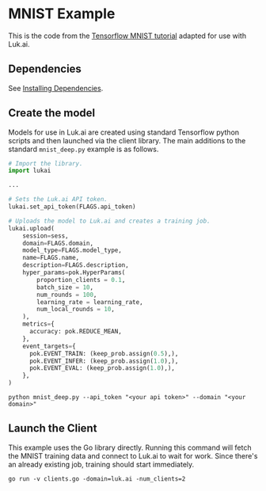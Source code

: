 # MNIST Example

This is the code from the [Tensorflow MNIST tutorial](https://www.tensorflow.org/get_started/mnist/pros) adapted for use with Luk.ai.

## Dependencies

See [Installing Dependencies](../../dependencies.md).

## Create the model

Models for use in Luk.ai are created using standard Tensorflow python scripts
and then launched via the client library. The main additions to the standard
`mnist_deep.py` example is as follows.

```py
# Import the library.
import lukai

...

# Sets the Luk.ai API token.
lukai.set_api_token(FLAGS.api_token)

# Uploads the model to Luk.ai and creates a training job.
lukai.upload(
    session=sess,
    domain=FLAGS.domain,
    model_type=FLAGS.model_type,
    name=FLAGS.name,
    description=FLAGS.description,
    hyper_params=pok.HyperParams(
        proportion_clients = 0.1,
        batch_size = 10,
        num_rounds = 100,
        learning_rate = learning_rate,
        num_local_rounds = 10,
    ),
    metrics={
      accuracy: pok.REDUCE_MEAN,
    },
    event_targets={
      pok.EVENT_TRAIN: (keep_prob.assign(0.5),),
      pok.EVENT_INFER: (keep_prob.assign(1.0),),
      pok.EVENT_EVAL: (keep_prob.assign(1.0),),
    },
)
```

```
python mnist_deep.py --api_token "<your api token>" --domain "<your domain>"
```

## Launch the Client

This example uses the Go library directly. Running this command will fetch the
MNIST training data and connect to Luk.ai to wait for work. Since there's an
already existing job, training should start immediately.

```
go run -v clients.go -domain=luk.ai -num_clients=2
```
